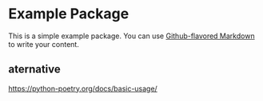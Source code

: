 # Example Package

This is a simple example package. You can use
[Github-flavored Markdown](https://guides.github.com/features/mastering-markdown/)
to write your content.

## aternative

https://python-poetry.org/docs/basic-usage/